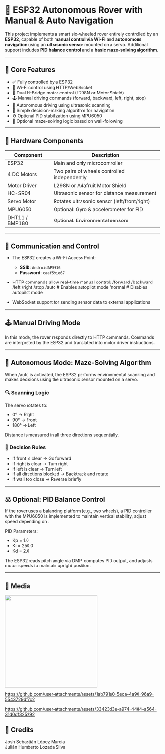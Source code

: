 # 🤖 ESP32 Autonomous Rover with Manual & Auto Navigation

This project implements a smart six-wheeled rover entirely controlled by an **ESP32**, capable of both **manual control via Wi-Fi** and **autonomous navigation** using an **ultrasonic sensor** mounted on a servo. Additional support includes **PID balance control** and a **basic maze-solving algorithm**.

---

## 🚗 Core Features

- ✅ Fully controlled by a ESP32 
- 📡 Wi-Fi control using HTTP/WebSocket
- 🛞 Dual H-Bridge motor control (L298N or Motor Shield)
- 🕹️ Manual driving commands (forward, backward, left, right, stop)
- 🧠 Autonomous driving using ultrasonic scanning
- 🧭 Simple decision-making algorithm for navigation
- ⚙️ Optional PID stabilization using MPU6050
- 🧩 Optional maze-solving logic based on wall-following

---

## 🧰 Hardware Components

| Component       | Description                                   |
|----------------|-----------------------------------------------|
| ESP32           | Main and only microcontroller                 |
| 4 DC Motors     | Two pairs of wheels controlled independently  |
| Motor Driver    | L298N or Adafruit Motor Shield                |
| HC-SR04         | Ultrasonic sensor for distance measurement    |
| Servo Motor     | Rotates ultrasonic sensor (left/front/right) |
| MPU6050         | Optional: Gyro & accelerometer for PID        |
| DHT11 / BMP180  | Optional: Environmental sensors               |

---

## 📶 Communication and Control

- The ESP32 creates a Wi-Fi Access Point:
  - **SSID**: `AndroidAP5916`
  - **Password**: `caaf59io67`
- HTTP commands allow real-time manual control:
/forward
/backward
/left
/right
/stop
/auto # Enables autopilot mode
/normal # Disables autopilot mode

- WebSocket support for sending sensor data to external applications

---

## 🕹️ Manual Driving Mode

In this mode, the rover responds directly to HTTP commands. Commands are interpreted by the ESP32 and translated into motor driver instructions.

---

## 🤖 Autonomous Mode: Maze-Solving Algorithm

When /auto is activated, the ESP32 performs environmental scanning and makes decisions using the ultrasonic sensor mounted on a servo.

### 🔍 Scanning Logic
The servo rotates to:
- 0° → Right
- 90° → Front
- 180° → Left

Distance is measured in all three directions sequentially.

### 🧠 Decision Rules
- If front is clear → Go forward
- If right is clear → Turn right
- If left is clear → Turn left
- If all directions blocked → Backtrack and rotate
- If wall too close → Reverse briefly

---

## ⚖️ Optional: PID Balance Control
If the rover uses a balancing platform (e.g., two wheels), a PID controller with the MPU6050 is implemented to maintain vertical stability, adjust speed depending on .

PID Parameters:
- Kp = 1.0
- Ki = 250.0
- Kd = 2.0

The ESP32 reads pitch angle via DMP, computes PID output, and adjusts motor speeds to maintain upright position.

---

## 📸 Media

<img src="https://github.com/user-attachments/assets/3bb989aa-4a4a-437a-bc16-51e47ee48e34" width="300"/>
<br/>


https://github.com/user-attachments/assets/1ab791e0-5eca-4a90-96a9-5543729df7c2

https://github.com/user-attachments/assets/33423d3e-a974-4484-a564-31d0df325292




## 👥 Credits

Josh Sebastián López Murcia  
Julián Humberto Lozada Silva

